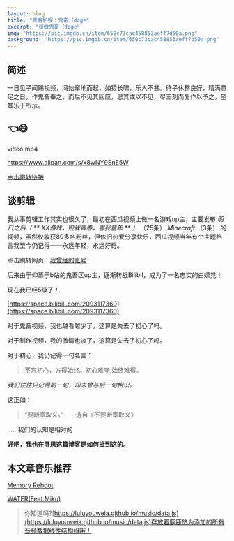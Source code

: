 ```yaml
---
layout: blog
title: "鹿客影娱：鬼畜（doge"
excerpt: "谈做鬼畜（doge"
img: "https://pic.imgdb.cn/item/650c73cac458853aeff7d50a.png"
background: "https://pic.imgdb.cn/item/650c73cac458853aeff7d50a.png"
---
```


## 简述

一日见子闻赐视频，冯始窜地而起，如猿长啸，乐人不甚。待子休整良好，精满意足之日，作鬼畜奉之，而后不见其回应，思其或以不见，尽三刻而复作以予之，望其乐于所示。

## 👈😄

video.mp4

https://www.alipan.com/s/x8wNY9SnE5W

[点击跳转链接](https://www.alipan.com/s/x8wNY9SnE5W)

## 谈剪辑

我从事剪辑工作其实也很久了，最初在西瓜视频上做一名游戏up主，主要发布 _明日之后（ ** XX游戏，毁我青春，害我童年 ** ）_ （25条）  _Minecraft_ （3条） 的视频，虽然仅收获80多名粉丝，但依旧热爱分享快乐，西瓜视频当年有个主题格言我至今仍记得——永远年轻，永远好奇。

点击跳转网页：[我曾经的账号](https://www.ixigua.com/home/106119125791?list_entrance=search)

后来由于仰慕于b站的鬼畜区up主，逐渐转战Bilibil，成为了一名忠实的白嫖党！

现在我已经5级了！

[https://space.bilibili.com/2093117360](https://space.bilibili.com/2093117360)

对于鬼畜视频，我也越看越少了，这算是失去了初心了吗。

对于制作视频，我的激情也淡了，这算是失去了初心了吗。

对于初心，我仍记得一句名言：

> 不忘初心，方得始终。初心难守,始终难得。

 _我们往往只记得前一句，却未曾与后一句相识。_ 

这正如：

> “要断章取义。”——选自《不要断章取义》

......我们的认知是相对的

 **好吧，我也在寻思这篇博客是如何扯到这的。** 


## 本文章音乐推荐

[Memory Reboot](https://luluyouweia.github.io/music/?48)

[WATER(Feat.Miku)](https://luluyouweia.github.io/music/?36)

> 你知道吗?[https://luluyouweia.github.io/music/data.js](https://luluyouweia.github.io/music/data.js)存放着鹿鹿悠为添加的所有音频数据线性结构组哦！

